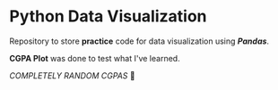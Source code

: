 # Python Data Visualization

Repository to store **practice** code for data visualization using _**Pandas**_. 

**CGPA Plot** was done to test what I've learned. 

_COMPLETELY RANDOM CGPAS_ :eyes:
